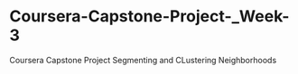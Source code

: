 # Coursera-Capstone-Project-_Week-3
Coursera Capstone Project Segmenting and CLustering Neighborhoods
